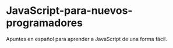 # JavaScript-para-nuevos-programadores
Apuntes en español para aprender a JavaScript de una forma fácil.
